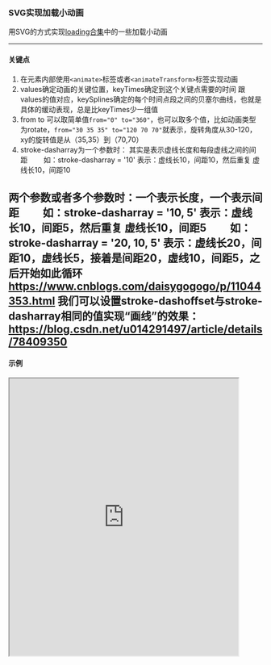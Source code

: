 ### SVG实现加载小动画

用SVG的方式实现[loading合集](https://superwtt.github.io/noteCSS/general/loading%E5%90%88%E9%9B%86.html)中的一些加载小动画

---

#### 关键点
1. 在元素内部使用`<animate>`标签或者`<animateTransform>`标签实现动画
2. values确定动画的关键位置，keyTimes确定到这个关键点需要的时间 跟values的值对应，keySplines确定的每个时间点段之间的贝塞尔曲线，也就是具体的缓动表现，总是比keyTimes少一组值
3. from to 可以取简单值`from="0" to="360"`，也可以取多个值，比如动画类型为rotate，`from="30 35 35" to="120 70 70"`就表示，旋转角度从30-120，xy的旋转值是从（35,35）到（70,70）
4. stroke-dasharray为一个参数时： 其实是表示虚线长度和每段虚线之间的间距
　　如：stroke-dasharray = '10' 表示：虚线长10，间距10，然后重复 虚线长10，间距10

两个参数或者多个参数时：一个表示长度，一个表示间距
　　如：stroke-dasharray = '10, 5' 表示：虚线长10，间距5，然后重复 虚线长10，间距5
　　如：stroke-dasharray = '20, 10, 5' 表示：虚线长20，间距10，虚线长5，接着是间距20，虚线10，间距5，之后开始如此循环
https://www.cnblogs.com/daisygogogo/p/11044353.html
我们可以设置stroke-dashoffset与stroke-dasharray相同的值实现“画线”的效果：https://blog.csdn.net/u014291497/article/details/78409350
---

#### 示例
<iframe width="90%" height="550" allowfullscreen="allowfullscreen" src="https://codepen.io/superwtt/embed/MWjOjWW?height=450&theme-id=default&default-tab=result"></iframe>